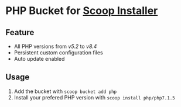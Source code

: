 # PHP Bucket for [Scoop Installer](http://scoop.sh)

## Feature
* All PHP versions from *v5.2* to *v8.4*
* Persistent custom configuration files
* Auto update enabled

## Usage
1. Add the bucket with `scoop bucket add php`
2. Install your prefered PHP version with `scoop install php/php7.1.5`
